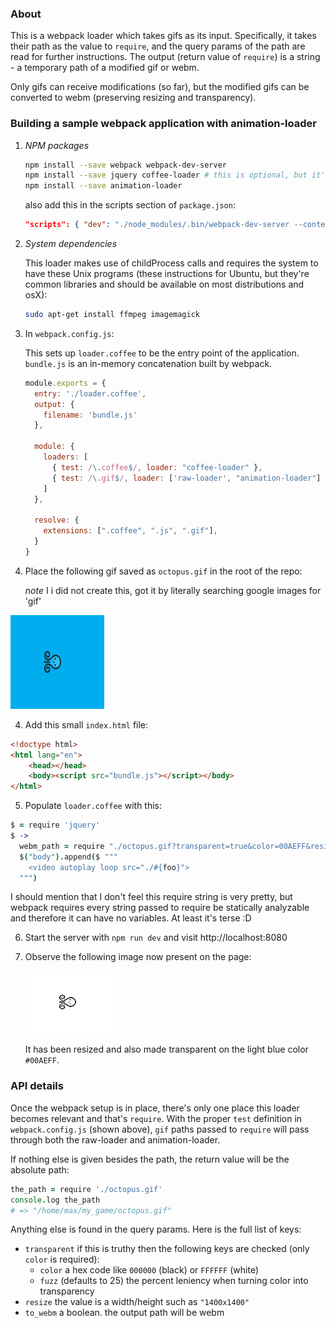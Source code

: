 ### About

This is a webpack loader which takes gifs as its input. Specifically, it takes their path as the value to `require`, and
the query params of the path are read for further instructions. The output (return value of `require`) is a string - 
a temporary path of a modified gif or webm.

Only gifs can receive modifications (so far), but the modified gifs can be converted to webm (preserving resizing and transparency).

### Building a sample webpack application with animation-loader

1. _NPM packages_  

    ```sh
    npm install --save webpack webpack-dev-server
    npm install --save jquery coffee-loader # this is optional, but it's used for this guide
    npm install --save animation-loader
    ```

    also add this in the scripts section of `package.json`:  

    ```json
    "scripts": { "dev": "./node_modules/.bin/webpack-dev-server --content-base . --inline --hot" }
    ```

2. _System dependencies_  

   This loader makes use of childProcess calls and requires the system to have 
   these Unix programs (these instructions for Ubuntu, but they're common libraries and should be available 
   on most distributions and osX):
    ```sh
    sudo apt-get install ffmpeg imagemagick
    ```

2. In `webpack.config.js`:  

   This sets up `loader.coffee` to be the entry point of the application.  
   `bundle.js` is an in-memory concatenation built by webpack.  
    ```js
    module.exports = {
      entry: './loader.coffee',
      output: {
        filename: 'bundle.js'
      },

      module: {
        loaders: [
          { test: /\.coffee$/, loader: "coffee-loader" },
          { test: /\.gif$/, loader: ['raw-loader', "animation-loader"] },
        ]
      },

      resolve: {
        extensions: [".coffee", ".js", ".gif"],
      }
    }

    ```

3. Place the following gif saved as `octopus.gif` in the root of the repo:  

   _note_ I i did not create this, got it by literally searching google images for 'gif'
  
  ![octopus gif](./octopus.gif)


4. Add this small `index.html` file:  

  ```html
  <!doctype html>
  <html lang="en">
      <head></head>
      <body><script src="bundle.js"></script></body>
  </html>
  ```

5. Populate `loader.coffee` with this:  

  ```coffee
  $ = require 'jquery'
  $ ->
    webm_path = require "./octopus.gif?transparent=true&color=00AEFF&resize=150x100"
    $("body").append($ """
      <video autoplay loop src="./#{foo}">
    """)
  ```

  I should mention that I don't feel this require string is very pretty, but webpack
  requires every string passed to require be statically analyzable and therefore it can have no
  variables. At least it's terse :D

6. Start the server with `npm run dev` and visit http://localhost:8080

7. Observe the following image now present on the page:  

   ![modified gif](./modified-octopus.gif)  

   It has been resized and also made transparent on the light blue color `#00AEFF`.  


### API details

Once the webpack setup is in place, there's only one place this loader becomes relevant and that's `require`. With the proper
`test` definition in `webpack.config.js` (shown above), `gif` paths passed to `require` will pass through both the raw-loader and animation-loader.

If nothing else is given besides the path, the return value will be the absolute path:

```coffee
the_path = require './octopus.gif'
console.log the_path 
# => "/home/max/my_game/octopus.gif"
```

Anything else is found in the query params. Here is the full list of keys:

- `transparent` if this is truthy then the following keys are checked (only `color` is required):
  - `color` a hex code like `000000` (black) or `FFFFFF` (white)
  - `fuzz` (defaults to 25) the percent leniency when turning color into transparency
- `resize` the value is a width/height such as `"1400x1400"`
- `to_webm` a boolean. the output path will be webm
